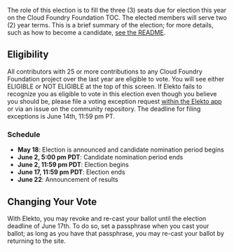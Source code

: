 The role of this election is to fill the three (3) seats due for election this year on the Cloud Foundry Foundation TOC. The elected members will serve two (2) year terms.
This is a brief summary of the election; for more details, such as how to become a candidate, [see the README](https://github.com/cloudfoundry/community/tree/main/elections/2022/TOC#readme).

## Eligibility

All contributors with 25 or more contributions to any Cloud Foundry Foundation project over the last year are eligible to vote.  You will see either ELIGIBLE or NOT ELIGIBLE at the top of this screen. If Elekto fails to recognize you as eligible to vote in this election even though you believe you should be, please file a voting exception request [within the Elekto app](https://elections.cloudfoundry.org/app/elections/2022---TOC/exception) or via an issue on the community repository. The deadline for filing exceptions is June 14th, 11:59 pm PT.


### Schedule

- **May 18**: Election is announced and candidate nomination period begins
- **June 2, 5:00 pm PDT**: Candidate nomination period ends
- **June 2, 11:59 pm PDT**: Election begins
- **June 17, 11:59 pm PDT**: Election ends
- **June 22**: Announcement of results


## Changing Your Vote

With Elekto, you may revoke and re-cast your ballot until the election deadline of June 17th.  To do so, set a passphrase when you cast your ballot; as long as you have that passphrase, you may re-cast your ballot by returning to the site.
